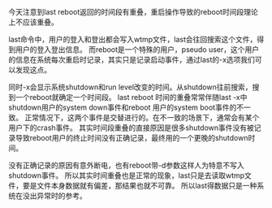今天注意到last reboot返回的时间段有重叠，重启操作导致的reboot时间段理论上不应该重叠。

last命令中，用户的登入和登出都会写入wtmp文件，last会往回搜索这个文件，得到用户的登入登出信息。
而reboot是一个特殊的用户，pseudo user，这个用户的信息在系统每次重启时记录，其实只是记录启动事件，通过last的-x选项我们可以发现这点。

同时-x会显示系统shutdown和run level改变的时间。从shutdown往前搜索，搜到一个reboot就确定一个时间段。
last reboot 时间的重叠常常伴随last -x中shutdown用户的system down事件和reboot 用户的system boot事件的不一致。
正常情况下，这两个事件是交替进行的。在不一致的场景下，通常会有某个用户下的crash事件。
其实时间段重叠的直接原因是很多shutdown事件没有被记录导致reboot用户的终止时间没有正确记录，最终用的一个更晚的shutdown时间。

没有正确记录的原因有意外断电，也有reboot带-d参数这样人为特意不写入shutdown事件。
所以其实时间重叠也是正常的现象，last只是去读取wtmp文件，要是文件本身数据就有偏差，那结果也就不可靠。
所以last得数据只是一种系统在没出异常时的参考。
